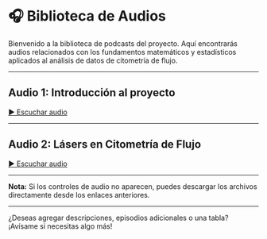 # 🎧 Biblioteca de Audios

Bienvenido a la biblioteca de podcasts del proyecto. Aquí encontrarás audios relacionados con los fundamentos matemáticos y estadísticos aplicados al análisis de datos de citometría de flujo.

---

## Audio 1: Introducción al proyecto

[▶️ Escuchar audio](https://docs.google.com/uc?export=download&id=1j1AdZKGwbc4YpfMaauQGbLyZrYjb2T_o)

---

## Audio 2: Lásers en Citometría de Flujo

[▶️ Escuchar audio](https://docs.google.com/uc?export=download&id=1j1AdZKGwbc4YpfMaauQGbLyZrYjb2T_o)

---

**Nota:** Si los controles de audio no aparecen, puedes descargar los archivos directamente desde los enlaces anteriores.

---

¿Deseas agregar descripciones, episodios adicionales o una tabla? ¡Avísame si necesitas algo más!
